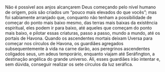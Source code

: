 ﻿Não é possível aos anjos alcançarem Deus começando pelo nível humano de origem, pois são criados um “pouco mais elevados do que vocês”; mas foi sabiamente arranjado que, conquanto não tenham a possibilidade de começar do ponto mais baixo mesmo, das terras mais baixas da existência espiritual, eles podem ir para baixo, até aqueles que começam do ponto mais baixo, e pilotar essas criaturas, passo a passo, mundo a mundo, até os portais de Havona. Quando os ascendentes mortais deixam Uversa para começar nos círculos de Havona, os guardiães agregados subsequentemente à vida na carne darão, aos peregrinos ascendentes coligados seus, um adeus temporário, enquanto viajam até Seráfington, a destinação angélica do grande universo. Ali, esses guardiães irão intentar e, sem dúvida, conseguir realizar os sete círculos da luz seráfica.